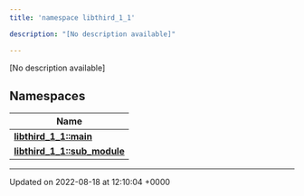 ```yaml
---
title: 'namespace libthird_1_1'

description: "[No description available]"

---
```







[No description available]

## Namespaces

| Name           |
| -------------- |
| **[libthird_1_1::main](/documentation/code/gambit_2-2/namespaces/namespacelibthird__1__1_1_1main/)**  |
| **[libthird_1_1::sub_module](/documentation/code/gambit_2-2/namespaces/namespacelibthird__1__1_1_1sub__module/)**  |






-------------------------------

Updated on 2022-08-18 at 12:10:04 +0000